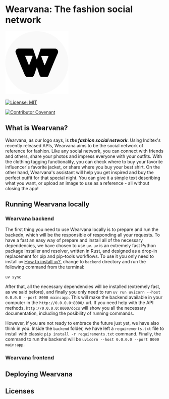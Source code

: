 # Wearvana: The fashion social network

<img src="./frontend/public/logo_circle.svg" width="200" alt="Wearvana logo"/>

[![License: MIT](https://img.shields.io/badge/License-MIT-teal.svg)](https://opensource.org/licenses/MIT)

[![Contributor Covenant](https://img.shields.io/badge/Citizen%20Code%20of%20Conduct-2.3-pink.svg)](CODE_OF_CONDUCT.md)

##  What is Wearvana?
Wearvana, as our logo says, is **_the fashion social network_**. Using Inditex's recently released APIs, Wearvana aims to be the social network of reference for fashion. Like any social network, you can connect with friends and others, share your photos and impress everyone with your outfits. With the clothing tagging functionality, you can check where to buy your favorite influencer's favorite jacket, or share where you buy your best shirt. On the other hand, Wearvana's assistant will help you get inspired and buy the perfect outfit for that special night. You can give it a simple text describing what you want, or upload an image to use as a reference - all without closing the app!

## Running Wearvana locally
### Wearvana backend
The first thing you need to use Wearvana locally is to prepare and run the backedn, which will be the responsible of responding all your requests. To have a fast an easy way of prepare and install all of the necessary dependencies, we have chosen to use `uv`. `uv` is an extremely fast Python package installer and resolver, written in Rust, and designed as a drop-in replacement for pip and pip-tools workflows. To use it you only need to install `uv` [How to install `uv`?](https://docs.astral.sh/uv/getting-started/installation/), change to `backend` directory and run the following command from the terminal:

`uv sync`

After that, all the necessary dependencies will be installed (extremely fast, as we said before), and finally you only need to run `uv run uvicorn --host 0.0.0.0 --port 8000 main:app`. This will make the backend available in your computer in the `http://0.0.0.0:8000/` url. If you need help with the API methods, `http://0.0.0.0:8000/docs` will show you all the necessary documentation, including the posibility of running commands.

However, if you are not ready to embrace the future just yet, we have also think in you. Inside the `backend` folder, we have left a `requirements.txt` file to install with classic `pip install -r requirements.txt` command. Finally, the command to run the backend will be `uvicorn --host 0.0.0.0 --port 8000 main:app`.

### Wearvana frontend

## Deploying Wearvana


## Licenses
